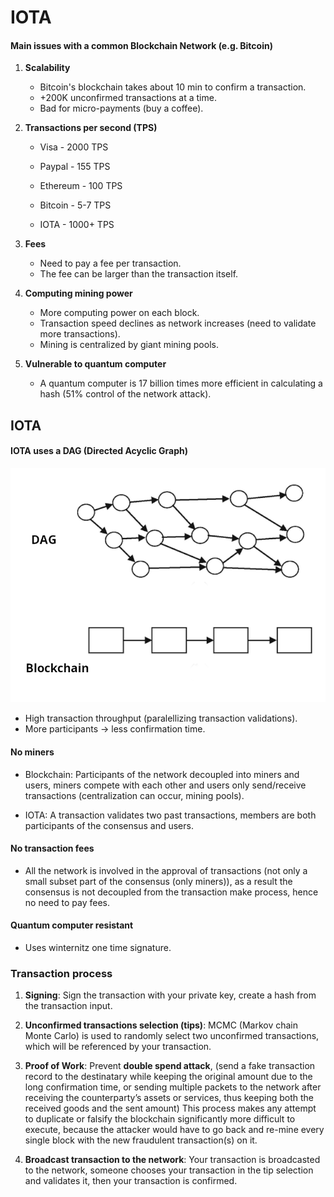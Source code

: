# IOTA

#### Main issues with a common Blockchain Network (e.g. Bitcoin)


1. **Scalability**

    * Bitcoin's blockchain takes about 10 min to confirm a transaction.
    * +200K unconfirmed transactions at a time.
    * Bad for micro-payments (buy a coffee).

1. **Transactions per second (TPS)**
    
    * Visa - 2000 TPS
    * Paypal - 155 TPS
    * Ethereum - 100 TPS
    * Bitcoin - 5-7 TPS

    * IOTA - 1000+ TPS 

1. **Fees**

    * Need to pay a fee per transaction.
    * The fee can be larger than the transaction itself.

1. **Computing mining power**
    * More computing power on each block.
    * Transaction speed declines as network increases (need to validate more transactions).
    * Mining is centralized by giant mining pools.

1. **Vulnerable to quantum computer**

    * A quantum computer is 17 billion times more efficient in calculating a hash (51% control of the network attack).

## IOTA
#### IOTA uses a DAG (Directed Acyclic Graph)

![DAG](img/dag-vs-blockchain.png)

* High transaction throughput (paralellizing transaction validations).
* More participants -> less confirmation time.

#### No miners

* Blockchain: Participants of the network decoupled into miners and users, miners compete with each other and users only send/receive transactions (centralization can occur, mining pools).

* IOTA: A transaction validates two past transactions, members are both participants of the consensus and users.

#### No transaction fees

* All the network is involved in the approval of transactions (not only a small subset part of the consensus (only miners)), as a result the consensus is not decoupled from the transaction make process, hence no need to pay fees.

#### Quantum computer resistant

* Uses winternitz one time signature.

### Transaction process

1. **Signing**: Sign the transaction with your private key, create a hash from the transaction input.

1. **Unconfirmed transactions selection (tips)**: MCMC (Markov chain Monte Carlo) is used to randomly select two unconfirmed transactions, which will be referenced by your transaction.

1. **Proof of Work**: Prevent **double spend attack**, (send a fake transaction record to the destinatary while keeping the original amount due to the long confirmation time, or sending multiple packets to the network after receiving the counterparty’s assets or services, thus keeping both the received goods and the sent amount) This process makes any attempt to duplicate or falsify the blockchain significantly more difficult to execute, because the attacker would have to go back and re-mine every single block with the new fraudulent transaction(s) on it. 

1. **Broadcast transaction to the network**: Your transaction is broadcasted to the network, someone chooses your transaction in the tip selection and validates it, then your transaction is confirmed.